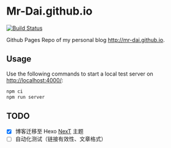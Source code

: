 # Mr-Dai.github.io

[![Build Status](https://travis-ci.org/Mr-Dai/Mr-Dai.github.io.svg?branch=source)](https://travis-ci.org/Mr-Dai/Mr-Dai.github.io)

Github Pages Repo of my personal blog <http://mr-dai.github.io>.

## Usage

Use the following commands to start a local test server on <http://localhost:4000/>:

```bash
npm ci
npm run server
```

## TODO

- [x] 博客迁移至 Hexo [NexT](https://github.com/iissnan/hexo-theme-next) 主题
- [ ] 自动化测试（链接有效性、文章格式）

